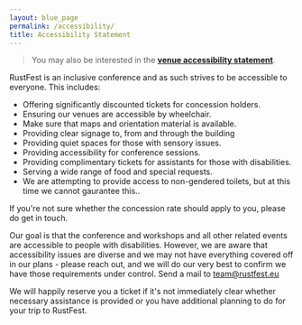 ```yaml
---
layout: blue_page
permalink: /accessibility/
title: Accessibility Statement
---
```


> You may also be interested in the [**venue accessibility statement**](http://www.focusterra.ethz.ch/en/your-visit.html).

RustFest is an inclusive conference and as such strives to be accessible to everyone. This includes:

* Offering significantly discounted tickets for concession holders.
* Ensuring our venues are accessible by wheelchair.
* Make sure that maps and orientation material is available.
* Providing clear signage to, from and through the building
* Providing quiet spaces for those with sensory issues.
* Providing accessibility for conference sessions.
* Providing complimentary tickets for assistants for those with disabilities.
* Serving a wide range of food and special requests.
* We are attempting to provide access to non-gendered toilets, but at this time we cannot gaurantee this..

If you're not sure whether the concession rate should apply to you, please do get in touch.

Our goal is that the conference and workshops and all other related events are accessible to people with disabilities. However, we are aware that accessibility issues are diverse and we may not have everything covered off in our plans - please reach out, and we will do our very best to confirm we have those requirements under control. Send a mail to [team@rustfest.eu](mailto:team@rustfest.eu)

We will happily reserve you a ticket if it's not immediately clear whether necessary assistance is provided or you have additional planning to do for your trip to RustFest.

